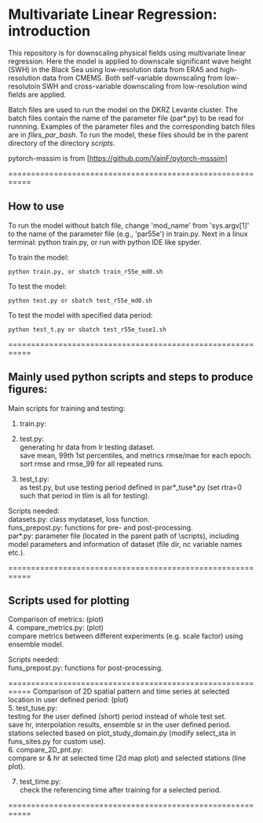 # Multivariate Linear Regression: introduction

This repository is for downscaling physical fields using 
multivariate linear regression. 
Here the model is applied to downscale significant wave height (SWH) 
in the Black Sea using low-resolution data from ERA5 and high-resolution 
data from CMEMS. 
Both self-variable downscaling from low-resolutoin SWH and cross-variable 
downscaling from low-resolution wind fields are applied. 

Batch files are used to run the model on the DKRZ Levante cluster. 
The batch files contain the name of the parameter file (par*.py) to be read for runnning. 
Examples of the parameter files and the corresponding batch files are in *files_par_bash*. 
To run the model, these files should be in the parent directory of the directory 
*scripts*.

pytorch-msssim is from 
[https://github.com/VainF/pytorch-msssim]  

===========================================================
## How to use 

To run the model without batch file, change 'mod_name' from 'sys.argv[1]' 
to the name of the parameter file (e.g., 'par55e') in train.py. 
Next in a linux terminal: python train.py, or run with python IDE like spyder. 

To train the model:   
```	
python train.py, or sbatch train_r55e_md0.sh
```
To test the model:   
```	
python test.py or sbatch test_r55e_md0.sh   
```
To test the model with specified data period:   
```	
python test_t.py or sbatch test_r55e_tuse1.sh   
```  

===========================================================
## Mainly used python scripts and steps to produce figures:  

Main scripts for training and testing:  
1. train.py:   
	
2. test.py:   
	generating hr data from lr testing dataset.  
	save mean, 99th 1st percentiles, and metrics rmse/mae for each epoch.  
	sort rmse and rmse_99 for all repeated runs.   
3. test_t.py:  
	as test.py, but use testing period defined in par*_tuse*.py (set rtra=0 such that period in tlim is all for testing).  

Scripts needed:  
datasets.py: class mydataset, loss function.  
funs_prepost.py: functions for pre- and post-processing.  
par*.py: parameter file (located in the parent path of \scripts), including model parameters and information of dataset (file dir, nc variable names etc.).  

===========================================================
## Scripts used for plotting

Comparison of metrics: (plot)  
4. compare_metrics.py: (plot)  
	compare metrics between different experiments (e.g. scale factor) using ensemble model.  
  
Scripts needed:  
funs_prepost.py: functions for post-processing.  

===========================================================
Comparison of 2D spatial pattern and time series at selected location in user defined period: (plot)  
5. test_tuse.py:  
	testing for the user defined (short) period instead of whole test set.  
	save hr, interpolation results, ensemble sr in the user defined period.  
	stations selected based on plot_study_domain.py (modify select_sta in funs_sites.py for custom use).   
6. compare_2D_pnt.py:  
	compare sr & hr at selected time (2d map plot) and selected stations (line plot).  

7. test_time.py:  
	check the referencing time after training for a selected period.  

===========================================================


